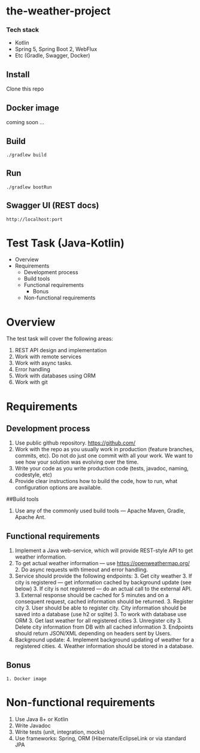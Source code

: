 # the-weather-project

### Tech stack
* Kotlin
* Spring 5, Spring Boot 2, WebFlux
* Etc (Gradle, Swagger, Docker)

## Install

Clone this repo

## Docker image

coming soon ...

## Build

```shell
./gradlew build
```

## Run

```shell
./gradlew bootRun
```

## Swagger UI (REST docs)

```shell
http://localhost:port
```

# Test Task (Java-Kotlin)

- Overview
- Requirements
    - Development process
    - Build tools
    - Functional requirements
        - Bonus
    - Non-functional requirements

# Overview

The test task will cover the following areas:

1. REST API design and implementation
2. Work with remote services
3. Work with async tasks.
4. Error handling
5. Work with databases using ORM
6. Work with git

# Requirements

## Development process

1. Use public github repository. https://github.com/
2. Work with the repo as you usually work in production (feature branches, commits, etc). Do not do just one commit with all your work. We
want to see how your solution was evolving over the time.
3. Write your code as you write production code (tests, javadoc, naming, codestyle, etc)
4. Provide clear instructions how to build the code, how to run, what configuration options are available.

##Build tools

1. Use any of the commonly used build tools — Apache Maven, Gradle, Apache Ant.

## Functional requirements

1. Implement a Java web-service, which will provide REST-style API to get weather information.
2. To get actual weather information — use https://openweathermap.org/
    2. Do async requests with timeout and error handling.
3. Service should provide the following endpoints:
    3. Get city weather
        3. If city is registered — get information cached by background update (see below)
        3. If city is not registered — do an actual call to the external API.
        3. External response should be cached for 5 minutes and on a consequent request, cached information should be returned.
    3. Register city
        3. User should be able to register city. City information should be saved into a database (use h2 or sqlite)
        3. To work with database use ORM
    3. Get last weather for all registered cities
    3. Unregister city
        3. Delete city information from DB with all cached information
    3. Endpoints should return JSON/XML depending on headers sent by Users.
4. Background update:
    4.  Implement background updating of weather for a registered cities.
    4.  Weather information should be stored in a database.
##  Bonus
    1. Docker image
#   Non-functional requirements
1. Use Java 8+ or Kotlin
2. Write Javadoc
3. Write tests (unit, integration, mocks)
4. Use frameworks: Spring, ORM (Hibernate/EclipseLink or via standard JPA

